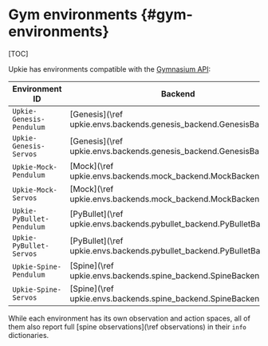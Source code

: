 # Gym environments {#gym-environments}

[TOC]

Upkie has environments compatible with the [Gymnasium API](https://gymnasium.farama.org/):

| Environment ID            | Backend                                                                | Action and observation spaces                |
|---------------------------|------------------------------------------------------------------------|----------------------------------------------|
| `Upkie-Genesis-Pendulum`  | [Genesis](\ref upkie.envs.backends.genesis_backend.GenesisBackend)     | [Pendulum](\ref upkie_pendulum_description) |
| `Upkie-Genesis-Servos`    | [Genesis](\ref upkie.envs.backends.genesis_backend.GenesisBackend)     | [Servos](\ref upkie_servos_description)     |
| `Upkie-Mock-Pendulum`     | [Mock](\ref upkie.envs.backends.mock_backend.MockBackend)              | [Pendulum](\ref upkie_pendulum_description) |
| `Upkie-Mock-Servos`       | [Mock](\ref upkie.envs.backends.mock_backend.MockBackend)              | [Servos](\ref upkie_servos_description)     |
| `Upkie-PyBullet-Pendulum` | [PyBullet](\ref upkie.envs.backends.pybullet_backend.PyBulletBackend)  | [Pendulum](\ref upkie_pendulum_description) |
| `Upkie-PyBullet-Servos`   | [PyBullet](\ref upkie.envs.backends.pybullet_backend.PyBulletBackend)  | [Servos](\ref upkie_servos_description)     |
| `Upkie-Spine-Pendulum`    | [Spine](\ref upkie.envs.backends.spine_backend.SpineBackend)           | [Pendulum](\ref upkie_pendulum_description) |
| `Upkie-Spine-Servos`      | [Spine](\ref upkie.envs.backends.spine_backend.SpineBackend)           | [Servos](\ref upkie_servos_description)     |

While each environment has its own observation and action spaces, all of them also report full [spine observations](\ref observations) in their `info` dictionaries.
